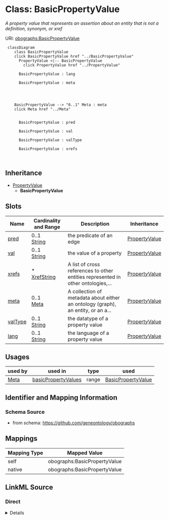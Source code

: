 

# Class: BasicPropertyValue


_A property value that represents an assertion about an entity that is not a definition, synonym, or xref_





URI: [obographs:BasicPropertyValue](https://github.com/geneontology/obographs/BasicPropertyValue)






```{mermaid}
 classDiagram
    class BasicPropertyValue
    click BasicPropertyValue href "../BasicPropertyValue"
      PropertyValue <|-- BasicPropertyValue
        click PropertyValue href "../PropertyValue"
      
      BasicPropertyValue : lang
        
      BasicPropertyValue : meta
        
          
    
    
    BasicPropertyValue --> "0..1" Meta : meta
    click Meta href "../Meta"

        
      BasicPropertyValue : pred
        
      BasicPropertyValue : val
        
      BasicPropertyValue : valType
        
      BasicPropertyValue : xrefs
        
      
```





## Inheritance
* [PropertyValue](PropertyValue.md)
    * **BasicPropertyValue**



## Slots

| Name | Cardinality and Range | Description | Inheritance |
| ---  | --- | --- | --- |
| [pred](pred.md) | 0..1 <br/> [String](String.md) | the predicate of an edge | [PropertyValue](PropertyValue.md) |
| [val](val.md) | 0..1 <br/> [String](String.md) | the value of a property | [PropertyValue](PropertyValue.md) |
| [xrefs](xrefs.md) | * <br/> [XrefString](XrefString.md) | A list of cross references to other entities represented in other ontologies,... | [PropertyValue](PropertyValue.md) |
| [meta](meta.md) | 0..1 <br/> [Meta](Meta.md) | A collection of metadata about either an ontology (graph), an entity, or an a... | [PropertyValue](PropertyValue.md) |
| [valType](valType.md) | 0..1 <br/> [String](String.md) | the datatype of a property value | [PropertyValue](PropertyValue.md) |
| [lang](lang.md) | 0..1 <br/> [String](String.md) | the language of a property value | [PropertyValue](PropertyValue.md) |





## Usages

| used by | used in | type | used |
| ---  | --- | --- | --- |
| [Meta](Meta.md) | [basicPropertyValues](basicPropertyValues.md) | range | [BasicPropertyValue](BasicPropertyValue.md) |






## Identifier and Mapping Information







### Schema Source


* from schema: https://github.com/geneontology/obographs




## Mappings

| Mapping Type | Mapped Value |
| ---  | ---  |
| self | obographs:BasicPropertyValue |
| native | obographs:BasicPropertyValue |







## LinkML Source

<!-- TODO: investigate https://stackoverflow.com/questions/37606292/how-to-create-tabbed-code-blocks-in-mkdocs-or-sphinx -->

### Direct

<details>
```yaml
name: BasicPropertyValue
description: A property value that represents an assertion about an entity that is
  not a definition, synonym, or xref
from_schema: https://github.com/geneontology/obographs
is_a: PropertyValue

```
</details>

### Induced

<details>
```yaml
name: BasicPropertyValue
description: A property value that represents an assertion about an entity that is
  not a definition, synonym, or xref
from_schema: https://github.com/geneontology/obographs
is_a: PropertyValue
attributes:
  pred:
    name: pred
    description: the predicate of an edge
    from_schema: https://github.com/geneontology/obographs
    rank: 1000
    slot_uri: rdf:predicate
    alias: pred
    owner: BasicPropertyValue
    domain_of:
    - Edge
    - SynonymPropertyValue
    - PropertyValue
    - SynonymTypeDefinition
    range: string
  val:
    name: val
    description: the value of a property
    from_schema: https://github.com/geneontology/obographs
    aliases:
    - value
    rank: 1000
    slot_uri: rdf:object
    alias: val
    owner: BasicPropertyValue
    domain_of:
    - PropertyValue
    range: string
  xrefs:
    name: xrefs
    description: A list of cross references to other entities represented in other
      ontologies, vocabularies, databases, or websites. The semantics of xrefs are
      intentionally weak, and most closely align with rdfs:seeAlso
    from_schema: https://github.com/geneontology/obographs
    exact_mappings:
    - oio:hasDbXref
    close_mappings:
    - rdfs:seeAlso
    rank: 1000
    alias: xrefs
    owner: BasicPropertyValue
    domain_of:
    - Meta
    - PropertyValue
    range: XrefString
    multivalued: true
  meta:
    name: meta
    description: A collection of metadata about either an ontology (graph), an entity,
      or an axiom
    from_schema: https://github.com/geneontology/obographs
    aliases:
    - annotations
    rank: 1000
    alias: meta
    owner: BasicPropertyValue
    domain_of:
    - GraphDocument
    - Graph
    - Node
    - Edge
    - PropertyValue
    - Axiom
    range: Meta
  valType:
    name: valType
    description: the datatype of a property value
    from_schema: https://github.com/geneontology/obographs
    aliases:
    - value type
    - datatype
    rank: 1000
    alias: valType
    owner: BasicPropertyValue
    domain_of:
    - PropertyValue
    range: string
  lang:
    name: lang
    description: the language of a property value
    from_schema: https://github.com/geneontology/obographs
    rank: 1000
    alias: lang
    owner: BasicPropertyValue
    domain_of:
    - PropertyValue
    range: string

```
</details>